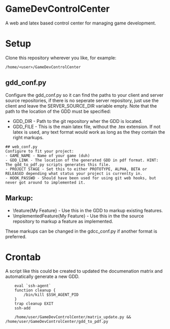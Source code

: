 # GameDevControlCenter
A web and latex based control center for managing game development.

# Setup
Clone this repository wherever you like, for example:

    /home/<user>/GameDevControlCenter

## gdd_conf.py
Configure the gdd_conf.py so it can find the paths to your client and server source repositories, if there is no seperate server repository, just use the client and leave the SERVER_SOURCE_DIR variable empty.
Note that the path to the location of the GDD must be specified:

- GDD_DIR - Path to the git repository wher the GDD is located.
- GDD_FILE - This is the main latex file, without the .tex extension. If not latex is used, any text format would work as long as the they contain the right markups.
```
## web_conf.py
Configure to fit your project:
- GAME_NAME - Name of your game (duh)
- GDD_LINK - The location of the generated GDD in pdf format. HINT: The gdd_to_pdf.py scripts generates this file.
- PROJECT STAGE - Set this to either PROTOTYPE, ALPHA, BETA or RELEASED depending what status your project is currenlty in.
- HOOK_PASSWD - Should have been used for using git web hooks, but never got around to implemented it.
```
## Markup:
- \feature{My Feature} - Use this in the GDD to markup existing features.
- \ImplementedFeature{My Feature} - Use this in the the source repository to markup a feature as implemented.

These markups can be changed in the gdcc_conf.py if another format is preferred.

# Crontab
A script like this could be created to updated the documenation matrix and automatically generate a new GDD.
```
    eval `ssh-agent`
    function cleanup {
        /bin/kill $SSH_AGENT_PID
    }
    trap cleanup EXIT
    ssh-add

    /home/user/GameDevControlCenter/matrix_update.py && /home/user/GameDevControlCenter/gdd_to_pdf.py
```            

